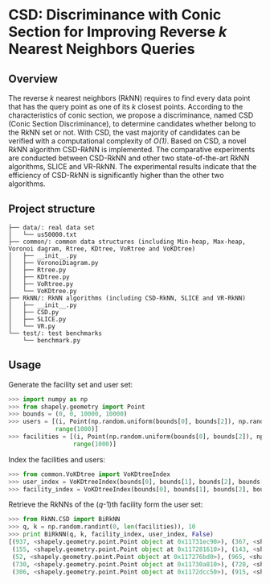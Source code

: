 # CSD: Discriminance with Conic Section for Improving Reverse *k* Nearest Neighbors Queries
## Overview
The reverse *k* nearest neighbors (R*k*NN) requires to find every data point that has the query point as one of its *k* closest points. 
According to the characteristics of conic section, we propose a discriminance, named CSD (Conic Section Discriminance), to determine candidates whether belong to the R*k*NN set or not.
With CSD, the vast majority of candidates can be verified with a computational complexity of *O(1)*.
Based on CSD, a novel R*k*NN algorithm CSD-R*k*NN is implemented.
The comparative experiments are  conducted between CSD-R*k*NN and other two state-of-the-art R*k*NN algorithms, SLICE and VR-R*k*NN.
The experimental results indicate that the efficiency of CSD-R*k*NN is significantly higher than the other two algorithms.
## Project structure
```
├── data/: real data set
│   └── us50000.txt
├── common/: common data structures (including Min-heap, Max-heap, Voronoi dagram, Rtree, KDtree, VoRtree and VoKDtree)
│   ├── __init__.py
│   ├── VoronoiDiagram.py
│   ├── Rtree.py
│   ├── KDtree.py
│   ├── VoRtree.py
│   └── VoKDtree.py
├── RkNN/: RkNN algorithms (including CSD-RkNN, SLICE and VR-RkNN)
│   ├── __init__.py
│   ├── CSD.py
│   ├── SLICE.py
│   └── VR.py
└── test/: test benchmarks
    └── benchmark.py
```
## Usage
Generate the facility set and user set:
```python
>>> import numpy as np
>>> from shapely.geometry import Point
>>> bounds = (0, 0, 10000, 10000)
>>> users = [(i, Point(np.random.uniform(bounds[0], bounds[2]), np.random.uniform(bounds[1], bounds[3]))) for i in
             range(1000)]
>>> facilities = [(i, Point(np.random.uniform(bounds[0], bounds[2]), np.random.uniform(bounds[1], bounds[3]))) for i in
                  range(1000)]
```
Index the facilities and users:
```python
>>> from common.VoKDtree import VoKDtreeIndex
>>> user_index = VoKDtreeIndex(bounds[0], bounds[1], bounds[2], bounds[3], users)
>>> facility_index = VoKDtreeIndex(bounds[0], bounds[1], bounds[2], bounds[3], facilities)
```
Retrieve the R*k*NNs of the (*q*-1)th facility form the user set:
```python
>>> from RkNN.CSD import BiRkNN
>>> q, k = np.random.randint(0, len(facilities)), 10 
>>> print BiRkNN(q, k, facility_index, user_index, False)
[(937, <shapely.geometry.point.Point object at 0x11731ec90>), (367, <shapely.geometry.point.Point object at 0x1172e2bd0>), 
 (155, <shapely.geometry.point.Point object at 0x117281610>), (143, <shapely.geometry.point.Point object at 0x117281310>), 
 (52, <shapely.geometry.point.Point object at 0x117276bd0>), (965, <shapely.geometry.point.Point object at 0x1173243d0>), 
 (730, <shapely.geometry.point.Point object at 0x11730a810>), (720, <shapely.geometry.point.Point object at 0x11730a590>), 
 (306, <shapely.geometry.point.Point object at 0x1172dcc50>), (915, <shapely.geometry.point.Point object at 0x11731e710>)]
```

